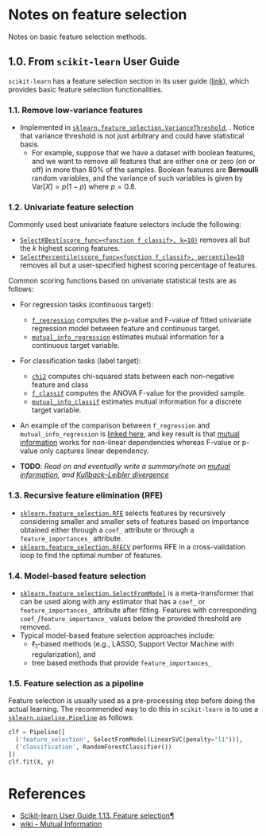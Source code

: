 
# Notes on feature selection

Notes on basic feature selection methods.

## 1.0. From `scikit-learn` User Guide

`scikit-learn` has a feature selection section in its user guide ([link](https://scikit-learn.org/stable/modules/feature_selection.html)), which provides basic feature selection functionalities.

### 1.1. Remove low-variance features
- Implemented in [`sklearn.feature_selection.VarianceThreshold`](https://scikit-learn.org/stable/modules/generated/sklearn.feature_selection.VarianceThreshold.html#sklearn.feature_selection.VarianceThreshold), . Notice that variance threshold is not just arbitrary and could have statistical basis. 
  - For example, suppose that we have a dataset with boolean features, and we want to remove all features that are either one or zero (on or off) in more than 80% of the samples. Boolean features are **Bernoulli** random variables, and the variance of such variables is given by $\text{Var}[X]=p(1-p)$ where $p=0.8$.

### 1.2. Univariate feature selection
Commonly used best univariate feature selectors include the following:

- [`SelectKBest(score_func=<function f_classif>, k=10)`](https://scikit-learn.org/stable/modules/generated/sklearn.feature_selection.SelectKBest.html#sklearn.feature_selection.SelectKBest) removes all but the $k$ highest scoring features.
- [`SelectPercentile(score_func=<function f_classif>, percentile=10`](https://scikit-learn.org/stable/modules/generated/sklearn.feature_selection.SelectPercentile.html#sklearn.feature_selection.SelectPercentile) removes all but a user-specified highest scoring percentage of features.

Common scoring functions based on univariate statistical tests are as follows:

- For regression tasks (continuous target):
  - [`f_regression`](https://scikit-learn.org/stable/modules/generated/sklearn.feature_selection.f_regression.html#sklearn.feature_selection.f_regression) computes the p-value and F-value of fitted univariate regression model between feature and continuous target.
  -  [`mutual_info_regression`](https://scikit-learn.org/stable/modules/generated/sklearn.feature_selection.mutual_info_regression.html#sklearn.feature_selection.mutual_info_regression) estimates mutual information for a continuous target variable.
- For classification tasks (label target): 
  - [`chi2`](https://scikit-learn.org/stable/modules/generated/sklearn.feature_selection.chi2.html#sklearn.feature_selection.chi2) computes chi-squared stats between each non-negative feature and class
  - [`f_classif`](https://scikit-learn.org/stable/modules/generated/sklearn.feature_selection.f_classif.html#sklearn.feature_selection.f_classif) computes the ANOVA F-value for the provided sample.
  - [`mutual_info_classif`](https://scikit-learn.org/stable/modules/generated/sklearn.feature_selection.mutual_info_classif.html#sklearn.feature_selection.mutual_info_classif) estimates mutual information for a discrete target variable.
- An example of the comparison between `f_regression` and `mutual_info_regression` is [linked here](https://scikit-learn.org/stable/auto_examples/feature_selection/plot_f_test_vs_mi.html#sphx-glr-auto-examples-feature-selection-plot-f-test-vs-mi-py), and key result is that [mutual information](https://en.wikipedia.org/wiki/Mutual_information) works for non-linear dependencies whereas F-value or p-value only captures linear dependency.

- **TODO**: *Read on and eventually write a summary/note on [mutual information](https://en.wikipedia.org/wiki/Mutual_information),  and [Kullback–Leibler divergence](https://en.wikipedia.org/wiki/Kullback%E2%80%93Leibler_divergence)*

### 1.3. Recursive feature elimination (RFE)
- [`sklearn.feature_selection.RFE`](https://scikit-learn.org/stable/modules/generated/sklearn.feature_selection.RFE.html#sklearn.feature_selection.RFE) selects features by recursively considering smaller and smaller sets of features based on importance obtained either through a `coef_` attribute or through a `feature_importances_` attribute.
- [`sklearn.feature_selection.RFECV`](https://scikit-learn.org/stable/modules/generated/sklearn.feature_selection.RFECV.html#sklearn.feature_selection.RFECV) performs RFE in a cross-validation loop to find the optimal number of features.


### 1.4. Model-based feature selection
- [`sklearn.feature_selection.SelectFromModel`](https://scikit-learn.org/stable/modules/generated/sklearn.feature_selection.SelectFromModel.html#sklearn.feature_selection.SelectFromModel) is a meta-transformer that can be used along with any estimator that has a `coef_` or `feature_importances_` attribute after fitting. Features with corresponding `coef_`/`feature_importance_` values below the provided threshold are removed.
- Typical model-based feature selection approaches include: 
  - $\ell_1$-based methods (e.g., LASSO, Support Vector Machine with regularization), and 
  - tree based methods that provide `feature_importances_`


### 1.5. Feature selection as a pipeline
Feature selection is usually used as a pre-processing step before doing the actual learning. The recommended way to do this in `scikit-learn` is to use a [`sklearn.pipeline.Pipeline`](https://scikit-learn.org/stable/modules/generated/sklearn.pipeline.Pipeline.html#sklearn.pipeline.Pipeline) as follows:
```Python
clf = Pipeline([
  ('feature_selection', SelectFromModel(LinearSVC(penalty="l1"))),
  ('classification', RandomForestClassifier())
])
clf.fit(X, y)
```


# References
- [Scikit-learn User Guide 1.13. Feature selection¶](https://scikit-learn.org/stable/modules/feature_selection.html)
- [wiki - Mutual Information](https://en.wikipedia.org/wiki/Mutual_information)